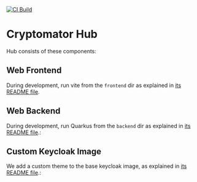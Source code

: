 [![CI Build](https://github.com/cryptomator/hub/actions/workflows/build.yml/badge.svg)](https://github.com/cryptomator/hub/actions/workflows/build.yml)

# Cryptomator Hub

Hub consists of these components:

## Web Frontend

During development, run vite from the `frontend` dir as explained in [its README file](frontend/README.md).

## Web Backend

During development, run Quarkus from the `backend` dir as explained in [its README file](backend/README.md).:

## Custom Keycloak Image

We add a custom theme to the base keycloak image, as explained in [its README file](keycloak/README.md).: